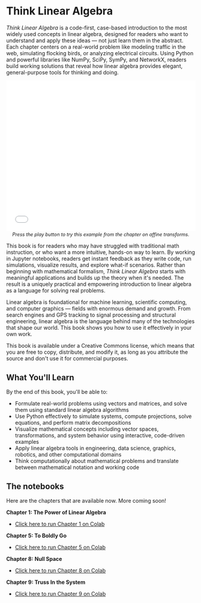 # Think Linear Algebra

*Think Linear Algebra* is a code-first, case-based introduction to the most widely used concepts in linear algebra, designed for readers who want to understand and apply these ideas — not just learn them in the abstract. Each chapter centers on a real-world problem like modeling traffic in the web, simulating flocking birds, or analyzing electrical circuits. Using Python and powerful libraries like NumPy, SciPy, SymPy, and NetworkX, readers build working solutions that reveal how linear algebra provides elegant, general-purpose tools for thinking and doing.

<div style="text-align: center; margin: 0 0;">
    <iframe src="enterprise.html" width="100%" height="400" frameborder="0" style="display: block; margin: 0 auto;"></iframe>
    <p style="font-style: italic; margin-top: 0.2em; font-size: 0.9em;">Press the play button to try this example from the chapter on affine transforms.</p>
</div>

This book is for readers who may have struggled with traditional math instruction, or who want a more intuitive, hands-on way to learn. By working in Jupyter notebooks, readers get instant feedback as they write code, run simulations, visualize results, and explore what-if scenarios. Rather than beginning with mathematical formalism, *Think Linear Algebra* starts with meaningful applications and builds up the theory when it's needed. The result is a uniquely practical and empowering introduction to linear algebra as a language for solving real problems.

Linear algebra is foundational for machine learning, scientific computing, and computer graphics — fields with enormous demand and growth. From search engines and GPS tracking to signal processing and structural engineering, linear algebra is the language behind many of the technologies that shape our world. This book shows you how to use it effectively in your own work.

This book is available under a Creative Commons license, which means that you are free to copy, distribute, and modify it, as long as you attribute the source and don't use it for commercial purposes.


## What You'll Learn

By the end of this book, you'll be able to:

* Formulate real-world problems using vectors and matrices, and solve them using standard linear algebra algorithms
* Use Python effectively to simulate systems, compute projections, solve equations, and perform matrix decompositions
* Visualize mathematical concepts including vector spaces, transformations, and system behavior using interactive, code-driven examples
* Apply linear algebra tools in engineering, data science, graphics, robotics, and other computational domains
* Think computationally about mathematical problems and translate between mathematical notation and working code

## The notebooks

Here are the chapters that are available now. More coming soon!

**Chapter 1: The Power of Linear Algebra**

* [Click here to run Chapter 1 on Colab](https://colab.research.google.com/github/AllenDowney/ThinkLinearAlgebra/blob/main/chapters/eigenvector.ipynb)


**Chapter 5: To Boldly Go**

* [Click here to run Chapter 5 on Colab](https://colab.research.google.com/github/AllenDowney/ThinkLinearAlgebra/blob/main/chapters/affine.ipynb)


**Chapter 8: Null Space**

* [Click here to run Chapter 8 on Colab](https://colab.research.google.com/github/AllenDowney/ThinkLinearAlgebra/blob/main/chapters/nullspace.ipynb)


**Chapter 9: Truss In the System**

* [Click here to run Chapter 9 on Colab](https://colab.research.google.com/github/AllenDowney/ThinkLinearAlgebra/blob/main/chapters/truss.ipynb)


